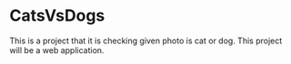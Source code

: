 # CatsVsDogs
This is a project that it is checking given photo is cat or dog. This project will be a web application.
